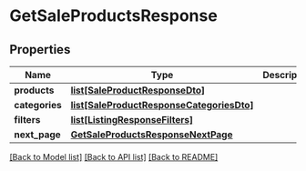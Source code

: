 # GetSaleProductsResponse

## Properties
Name | Type | Description | Notes
------------ | ------------- | ------------- | -------------
**products** | [**list[SaleProductResponseDto]**](SaleProductResponseDto.md) |  | 
**categories** | [**list[SaleProductResponseCategoriesDto]**](SaleProductResponseCategoriesDto.md) |  | [optional] 
**filters** | [**list[ListingResponseFilters]**](ListingResponseFilters.md) |  | [optional] 
**next_page** | [**GetSaleProductsResponseNextPage**](GetSaleProductsResponseNextPage.md) |  | [optional] 

[[Back to Model list]](../README.md#documentation-for-models) [[Back to API list]](../README.md#documentation-for-api-endpoints) [[Back to README]](../README.md)


